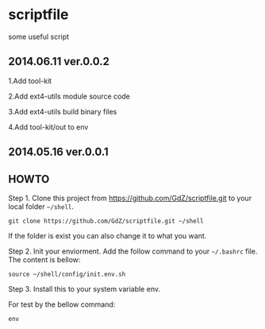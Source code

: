 scriptfile
==========

some useful script

2014.06.11 ver.0.0.2
---------------------
1.Add tool-kit

2.Add ext4-utils module source code

3.Add ext4-utils build binary files

4.Add tool-kit/out to env


2014.05.16 ver.0.0.1
---------------------
HOWTO
---------
Step 1.
Clone this project from https://github.com/GdZ/scriptfile.git to your
local folder `~/shell`.

`git clone https://github.com/GdZ/scriptfile.git ~/shell`

If the folder is exist you can also change it to what you want.


Step 2.
Init your enviorment.
Add the follow command to your `~/.bashrc` file. The content is bellow:

`source ~/shell/config/init.env.sh`

Step 3.
Install this to your system variable env.

For test by the bellow command:

`env`

